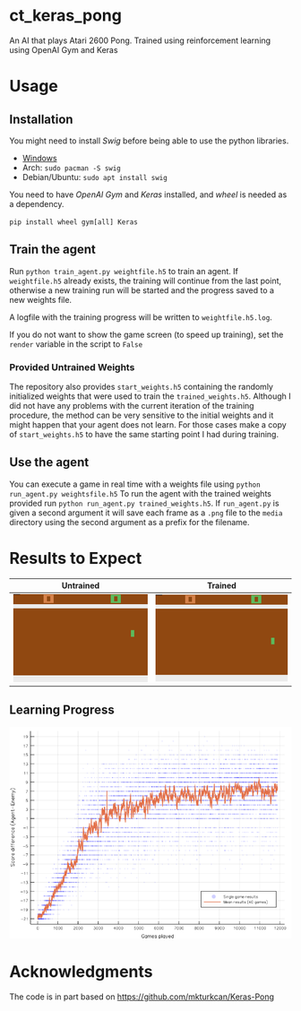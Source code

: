 # ct_keras_pong
An AI that plays Atari 2600 Pong. Trained using reinforcement learning 
using OpenAI Gym and Keras

# Usage
## Installation
You might need to install *Swig* before being able to use the python 
libraries.

- [Windows](http://www.swig.org/Doc1.3/Windows.html)
- Arch: `sudo pacman -S swig`
- Debian/Ubuntu: `sudo apt install swig`

You need to have *OpenAI Gym* and *Keras* installed, and *wheel* is 
needed as a dependency.

`pip install wheel gym[all] Keras`

## Train the agent
Run `python train_agent.py weightfile.h5` to train an agent. If
`weightfile.h5` already exists, the training will continue from the
last point, otherwise a new training run will be started and the
progress saved to a new weights file.

A logfile with the training progress will be written to `weightfile.h5.log`.

If you do not want to show the game screen (to speed up training), set
the `render` variable in the script to `False`

### Provided Untrained Weights
The repository also provides `start_weights.h5` containing the randomly
initialized weights that were used to train the `trained_weights.h5`. 
Although I did not have any problems with the current iteration of the
training procedure, the method can be very sensitive to the initial 
weights and it might happen that your agent does not learn. For those 
cases make a copy of `start_weights.h5` to have the same starting point 
I had during training.

## Use the agent

You can execute a game in real time with a weights file using `python
run_agent.py weightsfile.h5` To run the agent with the trained weights
provided run `python run_agent.py trained_weights.h5`. If
`run_agent.py` is given a second argument it will save each frame as a
`.png` file to the `media` directory using the second argument as a
prefix for the filename.

# Results to Expect
| Untrained                         | Trained                       |
|:---------------------------------:|:-----------------------------:|
| ![Untrained](media/untrained.gif) | ![Trained](media/trained.gif) |

## Learning Progress

![Learning Progress](media/learning_progress.png)

# Acknowledgments
The code is in part based on https://github.com/mkturkcan/Keras-Pong

